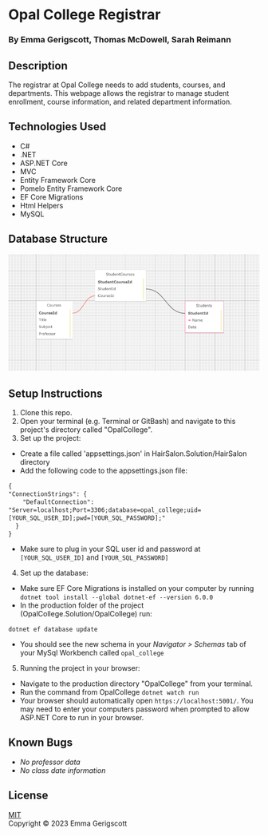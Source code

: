 # Opal College Registrar

### By Emma Gerigscott, Thomas McDowell, Sarah Reimann

<!-- ![gif of webpage in action](./HairSalon/wwwroot/img/claire.gif) -->

## Description

The registrar at Opal College needs to add students, courses, and departments. This webpage allows the registrar to manage student enrollment, course information, and related department information.

## Technologies Used

* C#
* .NET
* ASP.NET Core
* MVC
* Entity Framework Core
* Pomelo Entity Framework Core
* EF Core Migrations
* Html Helpers
* MySQL

## Database Structure

![image of schema connections](./OpalCollege/wwwroot/img/schema.png)

## Setup Instructions

1. Clone this repo.
2. Open your terminal (e.g. Terminal or GitBash) and navigate to this project's directory called "OpalCollege".
3. Set up the project:
  * Create a file called 'appsettings.json' in HairSalon.Solution/HairSalon directory
  * Add the following code to the appsettings.json file:
  ```
  {
  "ConnectionStrings": {
      "DefaultConnection": "Server=localhost;Port=3306;database=opal_college;uid=[YOUR_SQL_USER_ID];pwd=[YOUR_SQL_PASSWORD];"
    }
  }
  ```
  * Make sure to plug in your SQL user id and password at ```[YOUR_SQL_USER_ID]``` and ```[YOUR_SQL_PASSWORD]```
4. Set up the database:
  * Make sure EF Core Migrations is installed on your computer by running ```dotnet tool install --global dotnet-ef --version 6.0.0```
  * In the production folder of the project (OpalCollege.Solution/OpalCollege) run:
  ```
  dotnet ef database update
  ```
  * You should see the new schema in your _Navigator > Schemas_ tab of your MySql Workbench called ```opal_college```
5. Running the project in your browser:
  * Navigate to the production directory "OpalCollege" from your terminal.
  * Run the command from OpalCollege ```dotnet watch run```
  * Your browser should automatically open ```https://localhost:5001/```. You may need to enter your computers password when prompted to allow ASP.NET Core to run in your browser.


## Known Bugs

* _No professor data_
* _No class date information_

## License
[MIT](https://opensource.org/licenses/MIT)  
Copyright © 2023 Emma Gerigscott